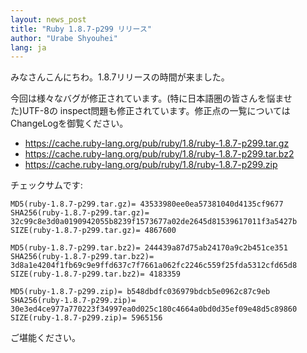 ```yaml
---
layout: news_post
title: "Ruby 1.8.7-p299 リリース"
author: "Urabe Shyouhei"
lang: ja
---
```


みなさんこんにちわ。1.8.7リリースの時間が来ました。

今回は様々なバグが修正されています。(特に日本語圏の皆さんを悩ませた)UTF-8の
inspect問題も修正されています。修正点の一覧についてはChangeLogを御覧ください。

* https://cache.ruby-lang.org/pub/ruby/1.8/ruby-1.8.7-p299.tar.gz
* https://cache.ruby-lang.org/pub/ruby/1.8/ruby-1.8.7-p299.tar.bz2
* https://cache.ruby-lang.org/pub/ruby/1.8/ruby-1.8.7-p299.zip

チェックサムです:

    MD5(ruby-1.8.7-p299.tar.gz)= 43533980ee0ea57381040d4135cf9677
    SHA256(ruby-1.8.7-p299.tar.gz)= 32c99c8e3d0a0190942055b8239f1573677a02de2645d81539617011f3a5427b
    SIZE(ruby-1.8.7-p299.tar.gz)= 4867600

    MD5(ruby-1.8.7-p299.tar.bz2)= 244439a87d75ab24170a9c2b451ce351
    SHA256(ruby-1.8.7-p299.tar.bz2)= 3d8a1e4204f1fb69c9e9ffd637c7f7661a062fc2246c559f25fda5312cfd65d8
    SIZE(ruby-1.8.7-p299.tar.bz2)= 4183359

    MD5(ruby-1.8.7-p299.zip)= b548dbdfc036979bdcb5e0962c87c9eb
    SHA256(ruby-1.8.7-p299.zip)= 30e3ed4ce977a770223f34997ea0d025c180c4664a0bd0d35ef09e48d5c89860
    SIZE(ruby-1.8.7-p299.zip)= 5965156

ご堪能ください。

